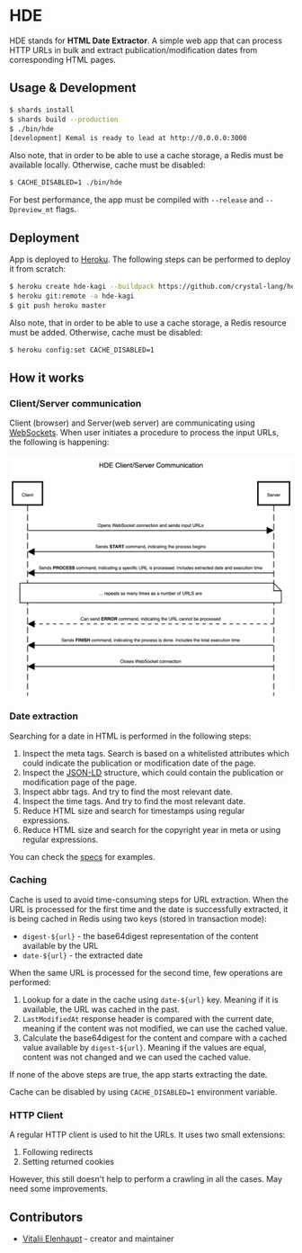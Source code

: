 # HDE

HDE stands for **HTML Date Extractor**. A simple web app that can process HTTP URLs
in bulk and extract publication/modification dates from corresponding HTML pages.

## Usage & Development

``` sh
$ shards install
$ shards build --production
$ ./bin/hde
[development] Kemal is ready to lead at http://0.0.0.0:3000
```

Also note, that in order to be able to use a cache storage, a Redis must be available locally.
Otherwise, cache must be disabled:

``` sh
$ CACHE_DISABLED=1 ./bin/hde
```

For best performance, the app must be compiled with `--release` and `--Dpreview_mt` flags.

## Deployment

App is deployed to [Heroku](https://www.heroku.com/). The following steps can be performed to deploy it from scratch:

``` sh
$ heroku create hde-kagi --buildpack https://github.com/crystal-lang/heroku-buildpack-crystal.git
$ heroku git:remote -a hde-kagi
$ git push heroku master
```

Also note, that in order to be able to use a cache storage, a Redis resource must be added.
Otherwise, cache must be disabled:

``` sh
$ heroku config:set CACHE_DISABLED=1
```

## How it works

### Client/Server communication

Client (browser) and Server(web server) are communicating using [WebSockets](https://developer.mozilla.org/en-US/docs/Web/API/WebSockets_API).
When user initiates a procedure to process the input URLs, the following is happening:

![client-server-communication](./assets/client-server-communication.png)

### Date extraction

Searching for a date in HTML is performed in the following steps:

1. Inspect the meta tags. Search is based on a whitelisted attributes which could indicate
the publication or modification date of the page.
2. Inspect the [JSON-LD](https://ru.wikipedia.org/wiki/JSON-LD) structure, which could contain
the publication or modification page of the page.
3. Inspect abbr tags. And try to find the most relevant date.
4. Inspect the time tags. And try to find the most relevant date.
5. Reduce HTML size and search for timestamps using regular expressions.
6. Reduce HTML size and search for the copyright year in meta or using regular expressions.

You can check the [specs](spec/html_date_spec.cr) for examples.

### Caching

Cache is used to avoid time-consuming steps for URL extraction.
When the URL is processed for the first time and the date is successfully extracted,
it is being cached in Redis using two keys (stored in transaction mode):

* `digest-${url}` - the base64digest representation of the content available by the URL
* `date-${url}` - the extracted date

When the same URL is processed for the second time, few operations are performed:

1. Lookup for a date in the cache using `date-${url}` key. Meaning if it is available, the URL was cached in the past.
2. `LastModifiedAt` response header is compared with the current date, meaning if the content was not modified, we can use the cached value.
3. Calculate the base64digest for the content and compare with a cached value available by `digest-${url}`.
Meaning if the values are equal, content was not changed and we can used the cached value.

If none of the above steps are true, the app starts extracting the date.

Cache can be disabled by using `CACHE_DISABLED=1` environment variable.

### HTTP Client

A regular HTTP client is used to hit the URLs. It uses two small extensions:

1. Following redirects
2. Setting returned cookies

However, this still doesn't help to perform a crawling in all the cases.
May need some improvements.

## Contributors

- [Vitalii Elenhaupt](https://github.com/veelenga) - creator and maintainer
